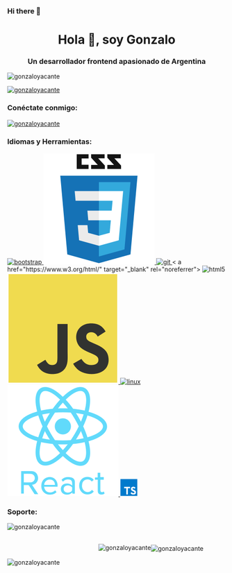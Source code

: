 ### Hi there 👋

<!--
**GonzaloYacante/gonzaloyacante** is a ✨ _special_ ✨ repository because its `README.md` (this file) appears on your GitHub profile.

Here are some ideas to get you started:

- 🔭 I’m currently working on ...
- 🌱 I’m currently learning ...
- 👯 I’m looking to collaborate on ...
- 🤔 I’m looking for help with ...
- 💬 Ask me about ...
- 📫 How to reach me: ...
- 😄 Pronouns: ...
- ⚡ Fun fact: ...
-->
<h1 align="center">Hola 👋, soy Gonzalo</h1>
<h3 align="center">Un desarrollador frontend apasionado de Argentina</h3>

<p align="left"> <img src=" https://komarev.com/ghpvc/?username=gonzaloyacante&label=Profile%20views&color=0e75b6&style=flat" alt="gonzaloyacante" /> </p>

<p align="left"> <a href="https:/ /github.com/ryo-ma/github-profile-trofeo"><img src="https://github-perfil-trofeo.vercel.app/?username=gonzaloyacante" alt="gonzaloyacante" /></a > </p>

<h3 align="left">Conéctate conmigo:</h3>
<p align="left">
<a href="https://linkedin.com/in/gonzaloyacante" target="blank"><img align="center" src="https://raw.githubusercontent.com/rahuldkjain/github-profile-readme -generator/master/src/images/icons/Social/linked-in-alt.svg" alt="gonzaloyacante" height="30" width="40" /></a>
</p>

<h3 align= "left">Idiomas y Herramientas:</h3>
<p align="left"> <a href="https://getbootstrap.com" target="_blank" rel="noreferrer"> <img src="https://raw.githubusercontent.com/devicons/devicon /master/icons/bootstrap/bootstrap-plain-wordmark.svg" alt="bootstrap" width="40" height="40"/> </a> <a href="https://www.w3schools.com /css/" target="_blank" rel="noreferrer"> <img src="https://raw.githubusercontent.com/devicons/devicon/master/icons/css3/css3-original-wordmark.svg" alt= "css3" ancho="40" altura="40"/> </a> <a href="https://git-scm.com/" target="_blank" rel="noreferrer"> <img src="https://www.vectorlogo.zone/logos/git-scm/git-scm-icon.svg" alt="git" width="40" height="40"/> </a> < a href="https://www.w3.org/html/" target="_blank" rel="noreferrer"> <img src="https://raw.githubusercontent.com/devicons/devicon/master/icons /html5/html5-original-wordmark.svg" alt="html5" width="40" height="40"/> </a> <a href="https://developer.mozilla.org/en-US /docs/Web/JavaScript" target="_blank" rel="noreferrer"> <img src="https://raw.githubusercontent.com/devicons/devicon/master/icons/javascript/javascript-original.svg" alt ="javascript" ancho="40" altura="40"/> </a> <a href="https://www.linux.org/" target="_blank" rel="noreferrer"> <img src="https://raw.githubusercontent.com/ devicons/devicon/master/icons/linux/linux-original.svg" alt="linux" width="40" height="40"/> </a> <a href="https://reactjs.org/ " target="_blank" rel="noreferrer"> <img src="https://raw.githubusercontent.com/devicons/devicon/master/icons/react/react-original-wordmark.svg" alt="react" ancho="40" altura="40"/> </a> <a href="https://www.typescriptlang.org/" target="_blank" rel="noreferrer"> <img src="https://raw.githubusercontent.com/devicons/devicon/master/icons/typescript/typescript-original.svg" alt="typescript" width="40" height="40"/> </a > </p>

<h3 align="left">Soporte:</h3>
<p> <a href="https://www.buymeacoffee.com/gonzaloyacante"> <img align="left" src="https://cdn .buymeacoffee.com/buttons/v2/default-yellow.png" height="50" width="210" alt="gonzaloyacante" /></a> </p><br><br>

<p><img align="left" src="https://github-readme-stats.vercel.app/api/top-langs?username=gonzaloyacante&show_icons=true&locale=en&layout=compact" alt="gonzaloyacante" /> </p>

<p> <img align="center" src="https://github-readme-stats.vercel.app/api?username=gonzaloyacante&show_icons=true&locale=en" alt="gonzaloyacante" /> </p>

<p><img align="center" src="https://github-readme-streak-stats.herokuapp.com/?user=gonzaloyacante&" alt="gonzaloyacante" /></p>
